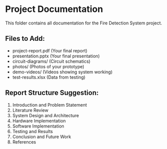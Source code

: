# Project Documentation

This folder contains all documentation for the Fire Detection System project.

## Files to Add:
- project-report.pdf (Your final report)
- presentation.pptx (Your final presentation)
- circuit-diagrams/ (Circuit schematics)
- photos/ (Photos of your prototype)
- demo-videos/ (Videos showing system working)
- test-results.xlsx (Data from testing)

## Report Structure Suggestion:
1. Introduction and Problem Statement
2. Literature Review
3. System Design and Architecture
4. Hardware Implementation
5. Software Implementation
6. Testing and Results
7. Conclusion and Future Work
8. References
